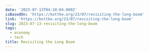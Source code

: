 ```yaml
---
date: '2023-07-13T04:10:04.000Z'
isBasedOn: 'https://kottke.org/23/07/revisiting-the-long-boom'
link: 'https://kottke.org/23/07/revisiting-the-long-boom'
slug: 2023-07-13-revisiting-the-long-boom
tags:
  - economy
  - tech
title: Revisiting the Long Boom
---
```


